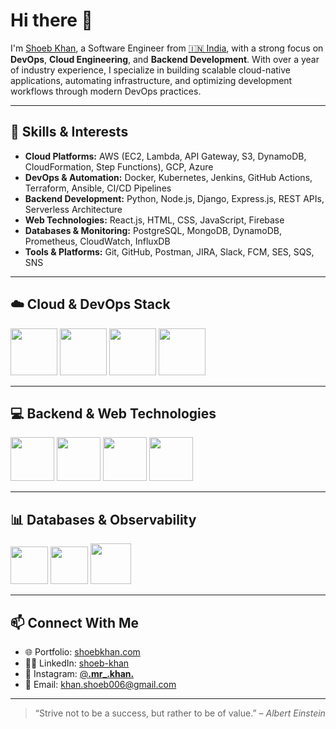 # Hi there 👋

I'm [Shoeb Khan](https://www.linkedin.com/in/shoeb-khan-a07517264/), a Software Engineer from [🇮🇳 India](https://en.wikipedia.org/wiki/India), with a strong focus on **DevOps**, **Cloud Engineering**, and **Backend Development**. With over a year of industry experience, I specialize in building scalable cloud-native applications, automating infrastructure, and optimizing development workflows through modern DevOps practices.

---

## 🔧 Skills & Interests

- **Cloud Platforms:** AWS (EC2, Lambda, API Gateway, S3, DynamoDB, CloudFormation, Step Functions), GCP, Azure  
- **DevOps & Automation:** Docker, Kubernetes, Jenkins, GitHub Actions, Terraform, Ansible, CI/CD Pipelines  
- **Backend Development:** Python, Node.js, Django, Express.js, REST APIs, Serverless Architecture  
- **Web Technologies:** React.js, HTML, CSS, JavaScript, Firebase  
- **Databases & Monitoring:** PostgreSQL, MongoDB, DynamoDB, Prometheus, CloudWatch, InfluxDB  
- **Tools & Platforms:** Git, GitHub, Postman, JIRA, Slack, FCM, SES, SQS, SNS

---

## ☁️ Cloud & DevOps Stack

<p float="left">
  <a href="https://aws.amazon.com/" target="_blank"><img src="https://raw.githubusercontent.com/itsksaurabh/itsksaurabh/master/assets/aws.gif" height="75" /></a>
  <a href="https://www.docker.com/" target="_blank"><img src="https://raw.githubusercontent.com/itsksaurabh/itsksaurabh/master/assets/docker.gif" height="75" /></a>
  <a href="https://www.jenkins.io/" target="_blank"><img src="https://www.jenkins.io/images/logos/jenkins/jenkins.png" height="75" /></a>
  <a href="https://kubernetes.io/" target="_blank"><img src="https://upload.wikimedia.org/wikipedia/commons/3/39/Kubernetes_logo_without_workmark.svg" height="75" /></a>
</p>

---

## 💻 Backend & Web Technologies

<p float="left">
  <a href="https://www.djangoproject.com/" target="_blank"><img src="https://static.djangoproject.com/img/logos/django-logo-positive.svg" height="70" /></a>
  <a href="https://nodejs.org/" target="_blank"><img src="https://nodejs.org/static/images/logo.svg" height="70" /></a>
  <a href="https://react.dev/" target="_blank"><img src="https://upload.wikimedia.org/wikipedia/commons/a/a7/React-icon.svg" height="70" /></a>
  <a href="https://www.w3.org/wiki/The_web_standards_model_-_HTML_CSS_and_JavaScript" target="_blank"><img src="https://raw.githubusercontent.com/itsksaurabh/itsksaurabh/master/assets/html-css-js.png" height="70" /></a>
</p>

---

## 📊 Databases & Observability

<p float="left">
  <a href="https://www.postgresql.org" target="_blank"><img src="https://www.postgresql.org/media/img/about/press/elephant.png" height="60" /></a>
  <a href="https://www.mongodb.com/" target="_blank"><img src="https://webimages.mongodb.com/_com_assets/cms/mongodb_logo1-76twgcu2dm.png" height="60" /></a>
  <a href="https://prometheus.io/" target="_blank"><img src="https://raw.githubusercontent.com/itsksaurabh/itsksaurabh/master/assets/prometheus.gif" height="65" /></a>
</p>

---

## 📫 Connect With Me

- 🌐 Portfolio: [shoebkhan.com](https://shoebkhan.netlify.app)
- 👨‍💻 LinkedIn: [shoeb-khan](https://www.linkedin.com/in/shoeb-khan-a07517264/)
- 📸 Instagram: [@__.mr_.khan.__](https://instagram.com/__.mr_.khan.__/)
- 📧 Email: [khan.shoeb006@gmail.com](mailto:khan.shoeb006@gmail.com)

---

> “Strive not to be a success, but rather to be of value.” – *Albert Einstein*

